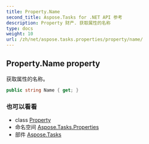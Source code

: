```yaml
---
title: Property.Name
second_title: Aspose.Tasks for .NET API 参考
description: Property 财产. 获取属性的名称
type: docs
weight: 10
url: /zh/net/aspose.tasks.properties/property/name/
---
```

## Property.Name property

获取属性的名称。

```csharp
public string Name { get; }
```

### 也可以看看

* class [Property](../)
* 命名空间 [Aspose.Tasks.Properties](../../property/)
* 部件 [Aspose.Tasks](../../../)


